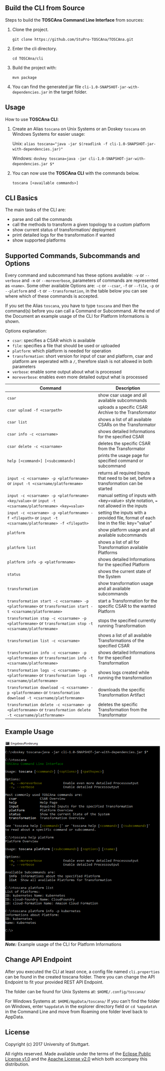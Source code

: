 ## Build the CLI from Source
Steps to build the **TOSCAna Command Line Interface** from sources:
1. Clone the project.

    `
    git clone https://github.com/StuPro-TOSCAna/TOSCAna.git
    `

2. Enter the cli directory.

    `
    cd TOSCAna/cli
    `

3. Build the project with:

    `
    mvn package
    `

4. You can find the generated jar file `cli-1.0-SNAPSHOT-jar-with-dependencies.jar` in the target folder.

## Usage
How to use **TOSCAna CLI**:

1. Create an Alias `toscana` on Unix Systems or an Doskey `toscana` on Windows Systems for easier usage:

	Unix:
	`
    alias toscana="java -jar $(readlink -f cli-1.0-SNAPSHOT-jar-with-dependencies.jar)"
    `

	Windows:
	`
    doskey toscana=java -jar cli-1.0-SNAPSHOT-jar-with-dependencies.jar $*
    `

2. You can now use the **TOSCAna CLI** with the commands below.

	`
    toscana [<available commands>]
    `

## CLI Basics

The main tasks of the CLI are:
- parse and call the commands
- call the methods to transform a given topology to a custom platform
- show current status of transformation/ deployment
- print detailed logs for the transformation if wanted
- show supported platforms

## Supported Commands, Subcommands and Options

Every command and subcommand has these options available: `-v` or `--verbose` and `-m` or `--moreverbose`, parameters of commands are represented as `<name>`. Some other available Options are: `-c` or `--csar`, `-f` or `--file`, `-p` or `--platform` and `-t` or `--transformation`, in the table below you can see where which of these commands is accepted.

If you set the Alias `toscana`, you have to type `toscana` and then the command(s) before you can call a Command or Subcommand. At the end of the Document an example usage of the CLI for Platform Informations is shown.

Options explanation:
- `csar`: specifies a CSAR which is available
- `file`: specifies a file that should be used or uploaded
- `platform`: which platform is needed for operation
- `transformation`: short version for input of csar and platform, csar and platform are seperated with a `/`, therefore slash is not allowed in both parameters
- `verbose`: enable some output about what is processed
- `moreverbose`: enables even more detailed output what is processed

| Command | Description |
| ------- | ----------- |
| `csar`| show csar usage and all available subcommands |
| `csar upload -f <csarpath>` | uploads a specific CSAR Archive to the Transformator |
| `csar list` | shows a list of all available CSARs on the Transformator |
| `csar info -c <csarname>` | shows detailed Informations for the specified CSAR |
| `csar delete -c <csarname>`| deletes the specific CSAR from the Transformator |
| `help [<command>] [<subcommand>]` | prints the usage page for specified command or subcommand |
| `input -c <csarname> -p <platformname>` or `input -t <csarname/platformname>` | returns all required Inputs that need to be set, before a transformation can be started |
| `input -c <csarname> -p <platformname> <key/value>` or `input -t <csarname/platformname> <key=value>` | manual setting of inputs with <key=value> style notation, `=` not allowed in the inputs |
| `input -c <csarname> -p <platformname> -f <filepath>` or `input -t <csarname/platformname> -f <filepath>` | setting the inputs with a provided file, format of each line in the file: key="value" |
| `platform` | show platform usage and all available subcommands |
| `platform list` | shows a list of all for Transformation available Platforms |
| `platform info -p <platformname>` | shows detailed Informations for the specified Platform |
| `status` | shows the current state of the System |
| `transformation` | show transformation usage and all available subcommands  |
| `transformation start -c <csarname> -p <platformname>` or `transformation start -t <csarname/platformname>` | start a Transformation for the specific CSAR  to the wanted Platform |
| `transformation stop -c <csarname> -p <platformname>` or `transformation stop -t <csarname/platformname>` | stops the specified currently running Transformation |
| `transformation list -c <csarname>` | shows a list of all available Transformations of the specified CSAR |
| `transformation info -c <csarname> -p <platformname>` or `transformation info -t <csarname/platformname>` | shows detailed Informations for the specified Transformation |
| `transformation logs -c <csarname> -p <platformname>` or `transformation logs -t <csarname/platformname>` | shows logs created while running the transformation |
| `transformation download -c <csarname> -p <platformname>` or `transformation download -t <csarname/platformname>` | downloads the specific Transformation Artifact |
| `transformation delete -c <csarname> -p <platformname>` or `transformation delete -t <csarname/platformname>` | deletes the specific Transformation from the Transformator |

## Example Usage
![Class Diagram](img/example_usage.png)
***Note:*** Example usage of the CLI for Platform Informations

## Change API Endpoint
After you executed the CLI at least once, a config file named `cli.properties` can be found in the created toscana folder. There you can change the API Endpoint to fit your provided REST API Endpoint.

The folder can be found for Unix Systems at:
`$HOME/.config/toscana/`

For Windows Systems at:
`$HOME/AppData/toscana/`
If you can't find the folder on Windows, enter `%appdata%` in the explorer directory field or `cd %appdata%` in the Command Line and move from Roaming one folder level back to AppData.

## License

Copyright (c) 2017 University of Stuttgart.

All rights reserved. Made available under the terms of the [Eclipse Public License v1.0] and the [Apache License v2.0] which both accompany this distribution.

 [Apache License v2.0]: http://www.apache.org/licenses/LICENSE-2.0.html
 [Eclipse Public License v1.0]: http://www.eclipse.org/legal/epl-v10.html
